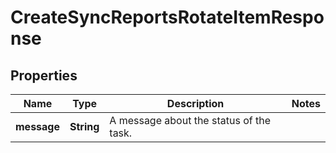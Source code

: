
# CreateSyncReportsRotateItemResponse

## Properties
Name | Type | Description | Notes
------------ | ------------- | ------------- | -------------
**message** | **String** | A message about the status of the task. | 



